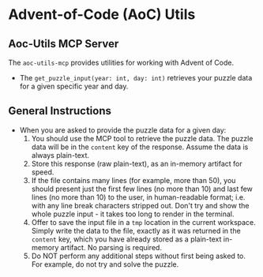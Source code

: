 # Advent-of-Code (AoC) Utils

## Aoc-Utils MCP Server 

The `aoc-utils-mcp` provides utilities for working with Advent of Code.

- The `get_puzzle_input(year: int, day: int)` retrieves your puzzle data for a given specific year and day.

## General Instructions

- When you are asked to provide the puzzle data for a given day:
  1. You should use the MCP tool to retrieve the puzzle data.
     The puzzle data will be in the `content` key of the response.
     Assume the data is always plain-text.
  2. Store this response (raw plain-text), as an in-memory artifact for speed.
  3. If the file contains many lines (for example, more than 50), you should present just
     the first few lines (no more than 10) and last few lines (no more than 10) to the user, 
     in human-readable format; i.e. with any line break characters stripped out. 
     Don't try and show the whole puzzle input - it takes too long to render in the terminal.
  4. Offer to save the input file in a `tmp` location in the current workspace.
     Simply write the data to the file, exactly as it was returned in the `content` key,
     which you have already stored as a plain-text in-memory artifact. No parsing is required.
  5. Do NOT perform any additional steps without first being asked to. For example, 
     do not try and solve the puzzle.
